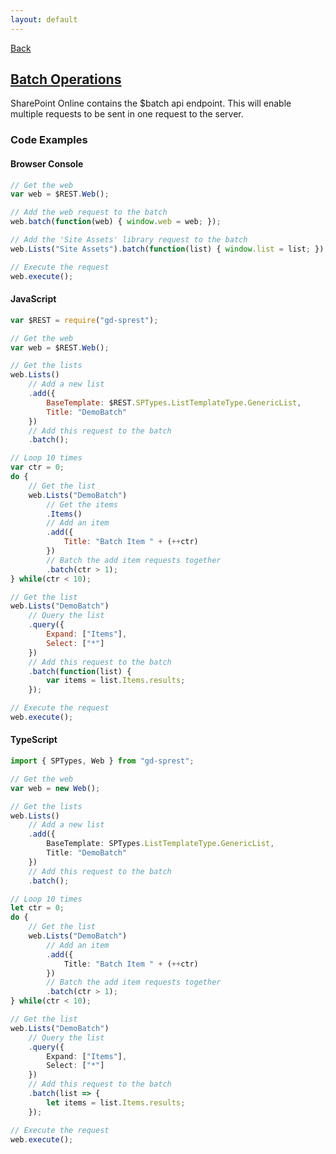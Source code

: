 ```yaml
---
layout: default
---
```

<div class="page-info" markdown="1">

[Back](/topics)
## [Batch Operations](https://docs.microsoft.com/en-us/sharepoint/dev/sp-add-ins/make-batch-requests-with-the-rest-apis)

</div>

SharePoint Online contains the $batch api endpoint. This will enable multiple requests to be sent in one request to the server.
### Code Examples
#### Browser Console
```js
// Get the web
var web = $REST.Web();

// Add the web request to the batch
web.batch(function(web) { window.web = web; });

// Add the 'Site Assets' library request to the batch
web.Lists("Site Assets").batch(function(list) { window.list = list; });

// Execute the request
web.execute();
```
#### JavaScript
```js
var $REST = require("gd-sprest");

// Get the web
var web = $REST.Web();

// Get the lists
web.Lists()
    // Add a new list
    .add({
        BaseTemplate: $REST.SPTypes.ListTemplateType.GenericList,
        Title: "DemoBatch"
    })
    // Add this request to the batch
    .batch();

// Loop 10 times
var ctr = 0;
do {
    // Get the list
    web.Lists("DemoBatch")
        // Get the items
        .Items()
        // Add an item
        .add({
            Title: "Batch Item " + (++ctr)
        })
        // Batch the add item requests together
        .batch(ctr > 1);
} while(ctr < 10);

// Get the list
web.Lists("DemoBatch")
    // Query the list
    .query({
        Expand: ["Items"],
        Select: ["*"]
    })
    // Add this request to the batch
    .batch(function(list) {
        var items = list.Items.results;
    });

// Execute the request
web.execute();
```
#### TypeScript
```ts
import { SPTypes, Web } from "gd-sprest";

// Get the web
var web = new Web();

// Get the lists
web.Lists()
    // Add a new list
    .add({
        BaseTemplate: SPTypes.ListTemplateType.GenericList,
        Title: "DemoBatch"
    })
    // Add this request to the batch
    .batch();

// Loop 10 times
let ctr = 0;
do {
    // Get the list
    web.Lists("DemoBatch")
        // Add an item
        .add({
            Title: "Batch Item " + (++ctr)
        })
        // Batch the add item requests together
        .batch(ctr > 1);
} while(ctr < 10);

// Get the list
web.Lists("DemoBatch")
    // Query the list
    .query({
        Expand: ["Items"],
        Select: ["*"]
    })
    // Add this request to the batch
    .batch(list => {
        let items = list.Items.results;
    });

// Execute the request
web.execute();
```